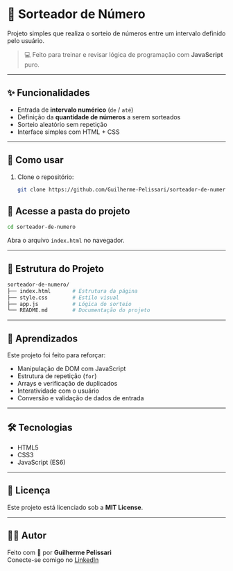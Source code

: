 # 🎲 Sorteador de Número

Projeto simples que realiza o sorteio de números entre um intervalo definido pelo usuário.

> 💻 Feito para treinar e revisar lógica de programação com **JavaScript** puro.

---

## ✨ Funcionalidades

- Entrada de **intervalo numérico** (`de` / `até`)
- Definição da **quantidade de números** a serem sorteados
- Sorteio aleatório sem repetição
- Interface simples com HTML + CSS

---

## 🚀 Como usar

1. Clone o repositório:

   ```bash
   git clone https://github.com/Guilherme-Pelissari/sorteador-de-numero.git
   ```

## 📁 Acesse a pasta do projeto

```bash
cd sorteador-de-numero
```

Abra o arquivo `index.html` no navegador.

---

## 📁 Estrutura do Projeto

```bash
sorteador-de-numero/
├── index.html       # Estrutura da página
├── style.css        # Estilo visual
├── app.js           # Lógica do sorteio
└── README.md        # Documentação do projeto
```

---

## 🧠 Aprendizados

Este projeto foi feito para reforçar:

- Manipulação de DOM com JavaScript  
- Estrutura de repetição (`for`)  
- Arrays e verificação de duplicados  
- Interatividade com o usuário  
- Conversão e validação de dados de entrada  

---

## 🛠 Tecnologias

- HTML5  
- CSS3  
- JavaScript (ES6)  

---


## 🪪 Licença

Este projeto está licenciado sob a **MIT License**.

---

## 👨‍💻 Autor

Feito com 💙 por **Guilherme Pelissari**  
Conecte-se comigo no [LinkedIn](https://www.linkedin.com/in/guilherme-pelissari-feitosa-59996b2ba/)

